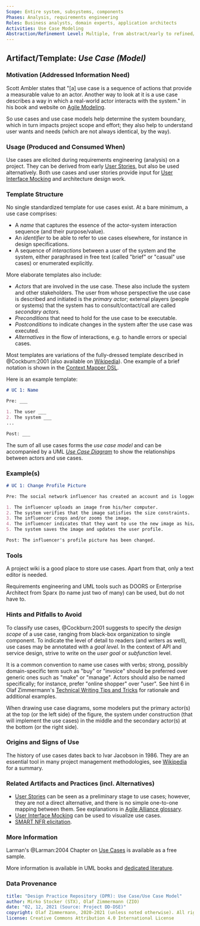 ```yaml
---
Scope: Entire system, subsystems, components
Phases: Analysis, requirements engineering
Roles: Business analysts, domain experts, application architects
Activities: Use Case Modeling
Abstraction/Refinement Level: Multiple, from abstract/early to refined/concrete
---
```



Artifact/Template: *Use Case (Model)*
-------------------------------------

<!--
> *Synopsis: TODO*
-->

### Motivation (Addressed Information Need) 
Scott Ambler states that "[a] use case is a sequence of actions that provide a measurable value to an actor. Another way to look at it is a use case describes a way in which a real-world actor interacts with the system." in his book and website on [Agile Modeling](http://agilemodeling.com/artifacts/systemUseCase.htm).

So use cases and use case models help determine the system boundary, which in turn impacts project scope and effort; they also help to understand user wants and needs (which are not always identical, by the way). 


### Usage (Produced and Consumed When)
Use cases are elicited during requirements engineering (analysis) on a project. They can be derived from early [User Stories](DPR-UserStory.md), but also be used alternatively. Both use cases and user stories provide input for [User Interface Mocking](../activities/DPR-UserInterfaceMocking.md) and architecture design work.

### Template Structure
No single standardized template for use cases exist. At a bare minimum, a use case comprises:

* A *name* that captures the essence of the actor-system interaction sequence (and their purpose/value).
* An *identifier* to be able to refer to use cases elsewhere, for instance in design specifications.
* A sequence of *interactions* between a user of the system and the system, either paraphrased in free text (called "brief" or "casual" use cases) or enumerated explicitly.

More elaborate templates also include:

* *Actors* that are involved in the use case. These also include the system and other stakeholders. The user from whose perspective the use case is described and initiated is the *primary actor*; external players (people or systems) that the system has to consult/contact/call are called *secondary actors*. 
* *Preconditions* that need to hold for the use case to be executable.
* *Postconditions* to indicate changes in the system after the use case was executed.
* *Alternatives* in the flow of interactions, e.g. to handle errors or special cases. 

Most templates are variations of the fully-dressed template described in @Cockburn:2001 (also available on [Wikipedia](https://en.wikipedia.org/wiki/Use_case#Fully_dressed)). One example of a brief notation is shown in the [Context Mapper DSL](https://contextmapper.org/docs/user-requirements/).

Here is an example template:

```markdown
# UC 1: Name

Pre: ___

1. The user ___
2. The system ___
...

Post: ___
```

The sum of all use cases forms the *use case model* <!-- TODO STX: Find a reference, IIRC the term originates from RUP. --> and can be accompanied by a UML [*Use Case Diagram*](https://www.visual-paradigm.com/guide/uml-unified-modeling-language/what-is-use-case-diagram/) to show the relationships between actors and use cases.

### Example(s)
<!-- Must be concrete, ideally give three ones, one for each verbosity/fidelity level basic, medium, full-->

```markdown
# UC 1: Change Profile Picture

Pre: The social network influencer has created an account and is logged in.

1. The influencer uploads an image from his/her computer.
2. The system verifies that the image satisfies the size constraints.
3. The influencer crops and/or zooms the image.
4. The influencer indicates that they want to use the new image as his/her profile picture.
5. The system saves the image and updates the user profile.

Post: The influencer's profile picture has been changed.
```


### Tools
A project wiki is a good place to store use cases. Apart from that, only a text editor is needed. 

Requirements engineering and UML tools such as DOORS or Enterprise Architect from Sparx (to name just two of many) can be used, but do not have to.


### Hints and Pitfalls to Avoid
To classify use cases, @Cockburn:2001 suggests to specify the *design scope* of a use case, ranging from black-box organization to single component. To indicate the level of detail to readers (and  writers as well), use cases may be annotated with a *goal level*. In the context of API and service design, strive to write on the *user goal* or *subfunction* level.

It is a common convention to name use cases with verbs; strong, possibly domain-specific term such as "buy" or "invoice" should be preferred over generic ones such as "make" or "manage". Actors should also be named specifically; for instance, prefer "online shopper" over "user". See hint 6 in Olaf Zimmermann's [Technical Writing Tips and Tricks](https://ozimmer.ch/authoring/2020/04/24/TechWritingAdvice.html) for rationale and additional examples.

When drawing use case diagrams, some modelers put the primary actor(s) at the top (or the left side) of the figure, the system under construction (that will implement the use cases) in the middle and the secondary actor(s) at the bottom (or the right side).


### Origins and Signs of Use

The history of use cases dates back to Ivar Jacobson in 1986. They are an essential tool in many project management methodologies, see [Wikipedia](https://en.wikipedia.org/wiki/Use_case#History) for a summary.


### Related Artifacts and Practices (incl. Alternatives)

* [User Stories](DPR-UserStory.md) can be seen as a preliminary stage to use cases; however, they are not a direct alternative, and there is no simple one-to-one mapping between them. See explanations in [Agile Alliance glossary](https://www.agilealliance.org/glossary/user-stories).
* [User Interface Mocking](../activities/DPR-UserInterfaceMocking.md) can be used to visualize use cases.
* [SMART NFR elicitation](../activities/DPR-SMART-NFR-Elicitation.md).


### More Information

Larman's @Larman:2004 Chapter on [Use Cases]((https://www.craiglarman.com/wiki/index.php?title=Book_Applying_UML_and_Patterns)) is available as a free sample.

More information is available in UML books and [dedicated literature](https://en.wikipedia.org/wiki/Use_case#Further_reading).


### Data Provenance 

```yaml
title: "Design Practice Repository (DPR): Use Case/Use Case Model"
author: Mirko Stocker (STX), Olaf Zimmermann (ZIO)
date: "02, 12, 2021 (Source: Project DD-DSE)"
copyright: Olaf Zimmermann, 2020-2021 (unless noted otherwise). All rights reserved.
license: Creative Commons Attribution 4.0 International License
```
